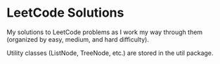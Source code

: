 # LeetCode Solutions

My solutions to LeetCode problems as I work my way through them (organized by easy, medium, and hard difficulty). 

Utility classes (ListNode, TreeNode, etc.) are stored in the util package. 
